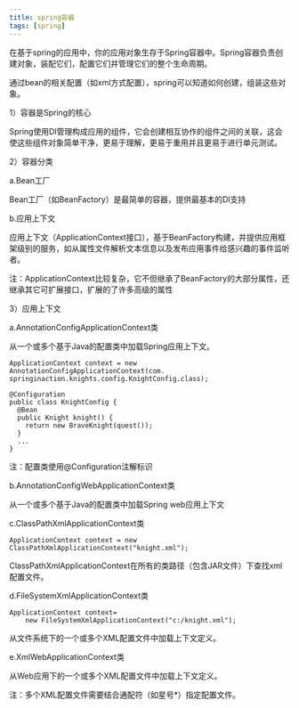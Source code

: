 ```yaml
---
title: spring容器
tags: [spring]
---
```


在基于spring的应用中，你的应用对象生存于Spring容器中。Spring容器负责创建对象，装配它们，配置它们并管理它们的整个生命周期。

通过bean的相关配置（如xml方式配置），spring可以知道如何创建，组装这些对象。

1）容器是Spring的核心

Spring使用DI管理构成应用的组件，它会创建相互协作的组件之间的关联，这会使这些组件对象简单干净，更易于理解，更易于重用并且更易于进行单元测试。

2）容器分类

a.Bean工厂

Bean工厂（如BeanFactory）是最简单的容器，提供最基本的DI支持

b.应用上下文

应用上下文（ApplicationContext接口），基于BeanFactory构建，并提供应用框架级别的服务，如从属性文件解析文本信息以及发布应用事件给感兴趣的事件监听者。

注：ApplicationContext比较复杂，它不但继承了BeanFactory的大部分属性，还继承其它可扩展接口，扩展的了许多高级的属性

3）应用上下文

a.AnnotationConfigApplicationContext类

从一个或多个基于Java的配置类中加载Spring应用上下文。

```
ApplicationContext context = new AnnotationConfigApplicationContext(com. springinaction.knights.config.KnightConfig.class);

@Configuration
public class KnightConfig {
  @Bean
  public Knight knight() {
    return new BraveKnight(quest());
  }
  ...
}
```

注：配置类使用@Configuration注解标识

b.AnnotationConfigWebApplicationContext类

从一个或多个基于Java的配置类中加载Spring web应用上下文

c.ClassPathXmlApplicationContext类

```
ApplicationContext context = new ClassPathXmlApplicationContext("knight.xml");
```

ClassPathXmlApplicationContext在所有的类路径（包含JAR文件）下查找xml配置文件。

d.FileSystemXmlApplicationContext类

```
ApplicationContext context=
    new FileSystemXmlApplicationContext("c:/knight.xml");
```

从文件系统下的一个或多个XML配置文件中加载上下文定义。

e.XmlWebApplicationContext类

从Web应用下的一个或多个XML配置文件中加载上下文定义。

注：多个XML配置文件需要结合通配符（如星号*）指定配置文件。
